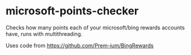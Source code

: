 # microsoft-points-checker
Checks how many points each of your microsoft/bing rewards accounts have, runs with multithreading.

Uses code from https://github.com/Prem-ium/BingRewards

